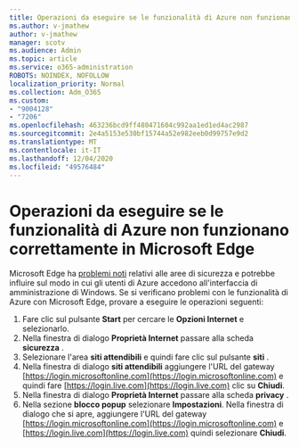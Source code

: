 ```yaml
---
title: Operazioni da eseguire se le funzionalità di Azure non funzionano correttamente in Microsoft Edge
ms.author: v-jmathew
author: v-jmathew
manager: scotv
ms.audience: Admin
ms.topic: article
ms.service: o365-administration
ROBOTS: NOINDEX, NOFOLLOW
localization_priority: Normal
ms.collection: Adm_O365
ms.custom:
- "9004128"
- "7206"
ms.openlocfilehash: 463236bcd9ff480471604c992aa1ed1ed4ac2987
ms.sourcegitcommit: 2e4a5153e530bf15744a52e982eeb0d99757e9d2
ms.translationtype: MT
ms.contentlocale: it-IT
ms.lasthandoff: 12/04/2020
ms.locfileid: "49576484"
---
```

# <a name="what-to-do-if-azure-features-dont-work-properly-in-microsoft-edge"></a>Operazioni da eseguire se le funzionalità di Azure non funzionano correttamente in Microsoft Edge

Microsoft Edge ha [problemi noti](https://go.microsoft.com/fwlink/?linkid=2140608) relativi alle aree di sicurezza e potrebbe influire sul modo in cui gli utenti di Azure accedono all'interfaccia di amministrazione di Windows. Se si verificano problemi con le funzionalità di Azure con Microsoft Edge, provare a eseguire le operazioni seguenti:

1. Fare clic sul pulsante **Start** per cercare le **Opzioni Internet** e selezionarlo.
2. Nella finestra di dialogo **Proprietà Internet** passare alla scheda **sicurezza** .
3. Selezionare l'area **siti attendibili** e quindi fare clic sul pulsante **siti** .
4. Nella finestra di dialogo **siti attendibili** aggiungere l'URL del gateway [https://login.microsoftonline.com](https://login.microsoftonline.com) e quindi fare [https://login.live.com](https://login.live.com) clic su **Chiudi**.
5. Nella finestra di dialogo **Proprietà Internet** passare alla scheda **privacy** .
6. Nella sezione **blocco popup** selezionare **Impostazioni**. Nella finestra di dialogo che si apre, aggiungere l'URL del gateway [https://login.microsoftonline.com](https://login.microsoftonline.com) e [https://login.live.com](https://login.live.com) quindi selezionare **Chiudi**.
